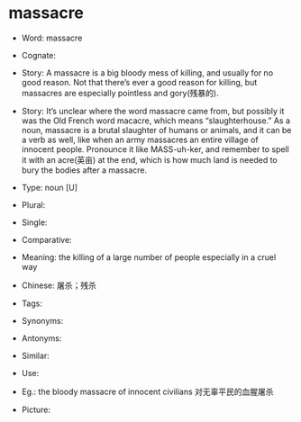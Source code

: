 # massacre

- Word: massacre
- Cognate: 
- Story: A massacre is a big bloody mess of killing, and usually for no good reason. Not that there’s ever a good reason for killing, but massacres are especially pointless and gory(残暴的).
- Story: It’s unclear where the word massacre came from, but possibly it was the Old French word macacre, which means “slaughterhouse.” As a noun, massacre is a brutal slaughter of humans or animals, and it can be a verb as well, like when an army massacres an entire village of innocent people. Pronounce it like MASS-uh-ker, and remember to spell it with an acre(英亩) at the end, which is how much land is needed to bury the bodies after a massacre.

- Type: noun [U]
- Plural: 
- Single: 
- Comparative: 
- Meaning: the killing of a large number of people especially in a cruel way
- Chinese: 屠杀；残杀
- Tags: 
- Synonyms: 
- Antonyms: 
- Similar: 
- Use: 
- Eg.: the bloody massacre of innocent civilians 对无辜平民的血腥屠杀
- Picture: 

